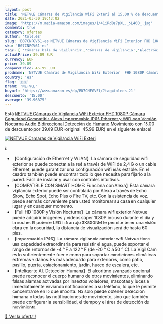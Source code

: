 ```yaml
---
layout: post
title: 'NETVUE Cámaras de Vigilancia WiFi Exteri al 15.00 % de descuento'
date: 2021-03-30 19:43:02
image: 'https://m.media-amazon.com/images/I/41iRd8z7pXL._SL400_.jpg'
comments: true
category: ofertas
author: 'tole.es'
slug: 'B07CNFGV61-es NETVUE Cámaras de Vigilancia WiFi Exterior FHD 1080P...'
sku: 'B07CNFGV61-es'
tags: [ 'Cámaras bala de vigilancia','Cámaras de vigilancia','Electrónica','Fotografía y videocámaras','alexa','netvue', ]
actualPrice: 39.09 EUR
currency: EUR
price: 39.09
comparePrice: 45.99 EUR
prodname: 'NETVUE Cámaras de Vigilancia WiFi Exterior  FHD 1080P Cámara Seguridad Compatible Alexa  Impermeable IP66  Ethernet y WiFi con Versión Nocturna Audio Bidireccional Detección de Humano Movimiento'
country: 'es'
flag: '🇪🇸'
brand: 'NETVUE'
buyurl: 'https://www.amazon.es/dp/B07CNFGV61/?tag=tolees-21'
descuento: '15.00'
average: '39.96875'
---
```


Está [NETVUE Cámaras de Vigilancia WiFi Exterior  FHD 1080P Cámara Seguridad Compatible Alexa  Impermeable IP66  Ethernet y WiFi con Versión Nocturna Audio Bidireccional Detección de Humano Movimiento](https://www.amazon.es/dp/B07CNFGV61/?tag=tolees-21) con 15.00 de descuento por 39.09 EUR (original: 45.99 EUR) en el siguiente enlace!

[![NETVUE Cámaras de Vigilancia WiFi Exteri](https://m.media-amazon.com/images/I/41iRd8z7pXL._SL400_.jpg)](https://www.amazon.es/dp/B07CNFGV61/?tag=tolees-21)

ℹ️:

- 【Configuración de Ethernet y WLAN】La cámara de seguridad wifi exterior se puede conectar a la red a través de WiFi de 2,4 G o un cable Ethernet, puede garantizar una configuración wifi más estable. En el cuadro también puede encontrar todo lo que necesita para fijarlo a la pared. Fácil de instalar y usar con controles intuitivos.
- 【COMPATIBLE CON SMART HOME: Funciona con Alexa】Esta cámara vigilancia exterior puede ser controlada por Alexa a través de Echo Show, Echo Spot, Echo Plus o Fire TV, etc. Con la asistencia de voz, puede ser más conveniente para usted monitorear su casa en cualquier lugar y en cualquier momento.
- 【Full HD 1080P y Visión Nocturna】La cámara wifi exterior Netvue puede adquirir imágenes y videos súper 1080P incluso durante el día y la noche. El potente LED infrarrojo 3X850NM le permite tener una visión clara en la oscuridad, la distancia de visualización será de hasta 60 pies.
- 【Impermeable IP66】La cámara vigilancia exterior wifi Netvue tiene una capacidad extraordinaria para resistir el agua, puede soportar el rango de entornos de -4 ° F a 122 ° F (de -20 ° C a 50 ° C). La Vigil Cam es lo suficientemente fuerte como para soportar condiciones climáticas extremas y daños. Es más adecuado para exteriores, como patio, pasillo, puerta, estacionamiento, jardín, hueco de escalera, etc.
- 【Inteligente AI. Detección Humana】El algoritmo avanzado opcional puede reconocer el cuerpo humano de otros movimientos, eliminando falsas alarmas activadas por insectos voladores, mascotas y luces e inmediatamente enviando notificaciones a su teléfono, lo que le permite concentrarse en lo que importa. No solo puede obtener detección humana o todas las notificaciones de movimiento, sino que también puede configurar la sensibilidad, el tiempo y el área de detección de movimiento.

[🛒 Ver la oferta!!](https://www.amazon.es/dp/B07CNFGV61/?tag=tolees-21)
